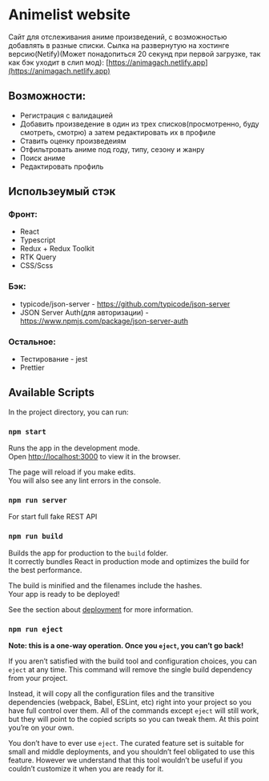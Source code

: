# Animelist website

Сайт для отслеживания аниме произведений, с возможностью добавлять в разные списки.
Сылка на развернутую на хостинге версию(Netify)(Может понадопиться 20 секунд при первой загрузке, так как бэк уходит в слип мод): [https://animagach.netlify.app](https://animagach.netlify.app)

## Возможности:

-   Регистрация с валидацией
-   Добавить произведение в один из трех списков(просмотренно, буду смотреть, смотрю) а затем редактировать их в профиле
-   Ставить оценку произведеиям
-   Отфильтровать аниме под году, типу, сезону и жанру
-   Поиск аниме
-   Редактировать профиль

## Использеумый стэк

### Фронт:

-   React
-   Typescript
-   Redux + Redux Toolkit
-   RTK Query
-   CSS/Scss

### Бэк:

-   typicode/json-server - https://github.com/typicode/json-server
-   JSON Server Auth(для авторизации) - https://www.npmjs.com/package/json-server-auth

### Остальное:

-   Тестирование - jest
-   Prettier

## Available Scripts

In the project directory, you can run:

### `npm start`

Runs the app in the development mode.\
Open [http://localhost:3000](http://localhost:3000) to view it in the browser.

The page will reload if you make edits.\
You will also see any lint errors in the console.

### `npm run server`

For start full fake REST API

### `npm run build`

Builds the app for production to the `build` folder.\
It correctly bundles React in production mode and optimizes the build for the best performance.

The build is minified and the filenames include the hashes.\
Your app is ready to be deployed!

See the section about [deployment](https://facebook.github.io/create-react-app/docs/deployment) for more information.

### `npm run eject`

**Note: this is a one-way operation. Once you `eject`, you can’t go back!**

If you aren’t satisfied with the build tool and configuration choices, you can `eject` at any time. This command will remove the single build dependency from your project.

Instead, it will copy all the configuration files and the transitive dependencies (webpack, Babel, ESLint, etc) right into your project so you have full control over them. All of the commands except `eject` will still work, but they will point to the copied scripts so you can tweak them. At this point you’re on your own.

You don’t have to ever use `eject`. The curated feature set is suitable for small and middle deployments, and you shouldn’t feel obligated to use this feature. However we understand that this tool wouldn’t be useful if you couldn’t customize it when you are ready for it.
